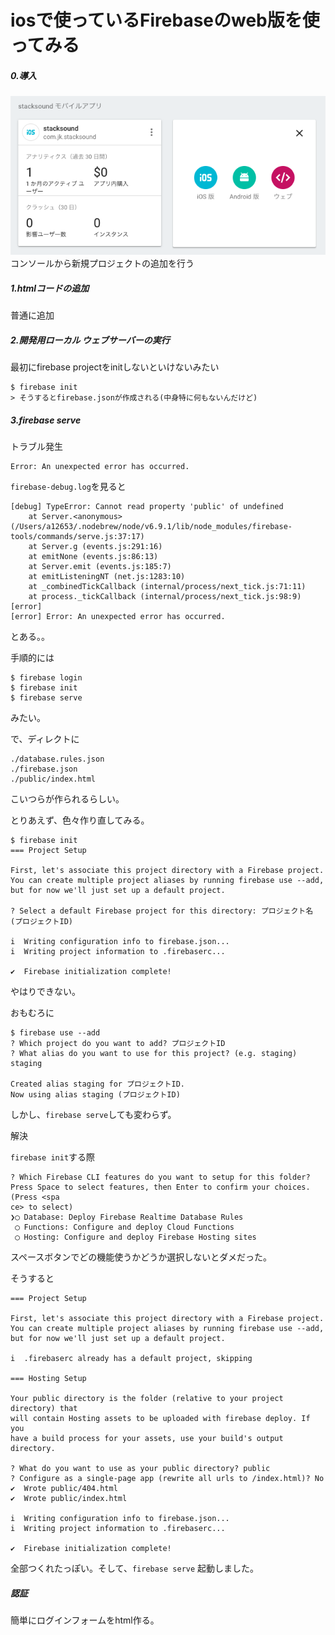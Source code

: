 # iosで使っているFirebaseのweb版を使ってみる

##### 0.導入
![](https://github.com/junichiroid/pages/blob/master/GCP/Firebase/sample/20170510_web/screenshot.png)  
コンソールから新規プロジェクトの追加を行う

##### 1.htmlコードの追加
普通に追加

##### 2.開発用ローカル ウェブサーバーの実行
最初にfirebase projectをinitしないといけないみたい
```
$ firebase init
> そうするとfirebase.jsonが作成される(中身特に何もないんだけど)
```

##### 3.firebase serve
トラブル発生
```
Error: An unexpected error has occurred.
```
`firebase-debug.log`を見ると
```
[debug] TypeError: Cannot read property 'public' of undefined
    at Server.<anonymous> (/Users/a12653/.nodebrew/node/v6.9.1/lib/node_modules/firebase-tools/commands/serve.js:37:17)
    at Server.g (events.js:291:16)
    at emitNone (events.js:86:13)
    at Server.emit (events.js:185:7)
    at emitListeningNT (net.js:1283:10)
    at _combinedTickCallback (internal/process/next_tick.js:71:11)
    at process._tickCallback (internal/process/next_tick.js:98:9)
[error]
[error] Error: An unexpected error has occurred.
```
とある。。

手順的には
```
$ firebase login
$ firebase init
$ firebase serve
```
みたい。

で、ディレクトに
```
./database.rules.json
./firebase.json
./public/index.html
```
こいつらが作られるらしい。

とりあえず、色々作り直してみる。
```
$ firebase init
=== Project Setup

First, let's associate this project directory with a Firebase project.
You can create multiple project aliases by running firebase use --add,
but for now we'll just set up a default project.

? Select a default Firebase project for this directory: プロジェクト名 (プロジェクトID)

i  Writing configuration info to firebase.json...
i  Writing project information to .firebaserc...

✔  Firebase initialization complete!
```
やはりできない。

おもむろに
```
$ firebase use --add
? Which project do you want to add? プロジェクトID
? What alias do you want to use for this project? (e.g. staging) staging

Created alias staging for プロジェクトID.
Now using alias staging (プロジェクトID)
```
しかし、`firebase serve`しても変わらず。

解決

`firebase init`する際
```
? Which Firebase CLI features do you want to setup for this folder? Press Space to select features, then Enter to confirm your choices. (Press <spa
ce> to select)
❯◯ Database: Deploy Firebase Realtime Database Rules
 ◯ Functions: Configure and deploy Cloud Functions
 ◯ Hosting: Configure and deploy Firebase Hosting sites
```
スペースボタンでどの機能使うかどうか選択しないとダメだった。

そうすると
```
=== Project Setup

First, let's associate this project directory with a Firebase project.
You can create multiple project aliases by running firebase use --add,
but for now we'll just set up a default project.

i  .firebaserc already has a default project, skipping

=== Hosting Setup

Your public directory is the folder (relative to your project directory) that
will contain Hosting assets to be uploaded with firebase deploy. If you
have a build process for your assets, use your build's output directory.

? What do you want to use as your public directory? public
? Configure as a single-page app (rewrite all urls to /index.html)? No
✔  Wrote public/404.html
✔  Wrote public/index.html

i  Writing configuration info to firebase.json...
i  Writing project information to .firebaserc...

✔  Firebase initialization complete!
```
全部つくれたっぽい。そして、`firebase serve` 起動しました。

##### 認証
簡単にログインフォームをhtml作る。
